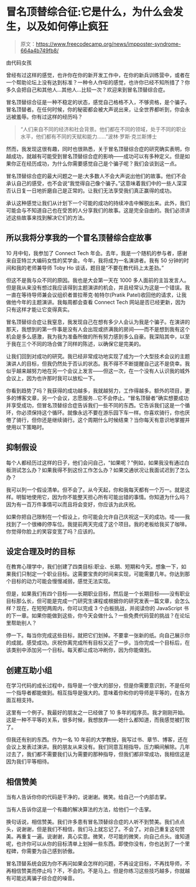 # 冒名顶替综合征:它是什么，为什么会发生，以及如何停止疯狂

> 原文：<https://www.freecodecamp.org/news/impposter-syndrome-664a4b749fb8/>

由代码女孩

曾经有过这样的感觉，也许你在你的新开发工作中，在你的新兵训练营中，或者在一个帮助论坛上没有达到标准？一种令人作呕的感觉，也许你已经不知所措了？你多久会把自己和其他人…其他人…比较一次？欢迎来到冒名顶替综合症。

冒名顶替综合征是一种不稳定的状态，感觉自己格格不入，不够资格，是个骗子。冒名顶替者。在任何时候，你的秘密都会被大声说出来，让全世界都听到，你会永远被羞辱。你有过这样的经历吗？

> “人们来自不同的经济和社会背景。他们都在不同的领域，处于不同的职业水平，他们都有不同的天赋和能力……”波林·罗斯·克兰斯博士

然而，我发现这很有趣，同时也很熟悉，关于冒名顶替综合症的研究确实表明，你越成功，就越有可能受到冒名顶替综合症的影响——成功可以有多种定义。但是如果你正在经历成功，为什么你需要感觉自己是个骗子呢？我们会谈到这一点。

冒名顶替综合症的最大问题之一是:大多数人不会大声说出他们的故事。他们不会承认自己的感受，也不会说“我觉得自己像个骗子。”这意味着我们中的一些人深深否认日复一日地折磨自己是正常的。让我们无法享受我们真正赢得的成功。

承认这种感觉让我们从计划下一个可能的成功的持续冲击中解脱出来。此外，我们可能会与不知道自己也在受苦的人分享我们的故事。这是完全自由的。我们必须讲述这些故事来找到解决它们的方法。

## **所以我将分享我的一个冒名顶替综合症故事**

10 月中旬，我参加了 Connect Tech 年会。去年，我是一个随机的参与者，感谢来自亚特兰大编码女性的奖学金。今年，我将成为一名演讲者。我有 50 分钟的时间和我的老师兼导师 Toby Ho 谈话，题目是“不要在教代码上太差劲。”

但这不是我与众不同的原因。我也是大会第一天在 1000 多人面前的主旨发言人。但是我从来没有想过我应该得到主题演讲的机会，并且经常认为这是一个错误。我一直在等待导师兼会议组织者普拉蒂克·帕特尔(Pratik Patel)收回他的请求，让我做他今年的主题演讲。我每周都会查看 Connect Tech 网站是否已经更新，因为只有这样才能让它变得真实。

冒名顶替综合症让我窒息，我发现自己在想有多少人会认为我是个骗子。在演讲的那天，我想到的第一件事是没有人会出现或挤满我的房间——而不是想到我有这个机会是多么感激，我为我为准备所做的所有努力感到多么自豪。我深陷其中，以至于我在三个不同的场合做了同样的陈述，以确保它是完美的。

让我们回到对成功的研究。我已经非常成功地实现了成为一个大型技术会议的主题演讲人的目标，但我仍然处于否认的状态。我不得不不断提醒自己这不是侥幸。我似乎越来越努力地在另一个会议上发言——但这一次，在一个没有人认识我的城外会议上，因为也许那时我可以放松一下。

你看到趋势了吗？我获得的成功越多，我就越努力，工作得越多。额外的项目，更多的博客文章，另一个会议，志愿服务…它不会停止。“冒名顶替者”确实想要成功并享受成功，但冒名顶替综合症告诉我们一些不同的东西。它告诉我们这是一个循环，你必须保持这个循环。就像永远不要在游乐园下车一样。你喜欢骑行，你也厌倦了骑行，但你还是继续骑行。这个周期什么时候结束？当你每天有意识地掌握并使用以下策略时。

## **抑制假设**

每个人都经历过这样的日子，他们会问自己，“如果呢？”例如，如果我没有通过白板测试怎么办？如果我得不到这份工作怎么办？如果交通状况让我面试迟到了怎么办？

我可以列一个假设清单。但不会了。从今天起，你和我每天都有一个万一。就是这样。明智地使用它，因为你不能整天担心所有可能出错的事情。你知道为什么吗？因为有一百万件事情可以而且将会变好，你应该为此庆祝。

如果你把自己限制在一个假设上，你可能会允许自己庆祝这一天的成功。哇——我找到了一个很棒的停车位。我提前两天完成了这个项目。我的老板给我买了咖啡。你觉得你脸上的笑容变宽了吗？应该的。

## **设定合理及时的目标**

在教育心理学中，我们创建了四类目标:职业、长期、短期和今天。想象一下，如果我们只制定一个职业目标。这需要宝贵的时间来实现，可能需要几年。你达到那个目标的动力可能会慢慢减弱，感觉无法实现。

但是，如果我们有四个目标——长期职业目标，然后是一个长期目标——没有职业目标那么长，但可能是完成一门研究生课程或根据你的研究发表一篇文章，会怎么样？现在，在短短两周内，你可以完成 3 个白板挑战，并阅读你的 JavaScript 书的下一章。如果你能做到这些，你今天会做什么？一些免费代码营的挑战？在论坛里帮助别人？

停一下。每当你完成这些目标，就把它们划掉。不要拿一张新的纸。向自己展示你的成就。感受成功。庆祝你离完成所有目标又近了一步。当你完成一个目标后，在该类别中添加另一个目标。每天都让成功冲刷你，因为你能做到。

## **创建互助小组**

在学习代码的成长过程中，指导是一个很大的部分，但是你需要意识到，不是任何一个指导者都能做到。相互指导是强大的。意味着你和你的导师是平等的，在各方面互相支持。

这里有一个例子。我最好的朋友之一已经做了 10 多年的程序员。我才刚刚开始。这是一种不平等的关系，很多时候，我想放弃——她什么都知道，而我感觉被打败了。

但我还有别的东西。作为一名 10 年前的大学教授，我写过书、章节、博客，还在会议上发表过演讲。我的朋友从来没有。我们同意互相指导。压力瞬间解除。几年过去了，我们都不需要我们认为需要的那种指导，但我们都非常成功，我相信这是因为我们平等相待。

## **相信赞美**

当有人告诉你你的代码是干净的，说谢谢。微笑。给自己一个内部击掌。

当有人告诉你这是一个有趣的解决算法的方法，给他们一个击掌。

换句话说，相信赞美。我们许多患有冒名顶替综合症的人听不到赞美。我们点点头，说谢谢，但是我们不相信，我们马上就忘记了。不会了。对自己重复这句赞美。再重复一遍。说谢谢，真心实意。微笑，尽可能的微笑，向自己点头。谁知道呢，也许你可以从你的目标清单上划掉一些东西。即使你没有，你也达到了一个里程碑，你需要为自己感到骄傲。

冒名顶替系统会因为你不再问如果会怎样的问题，不再设定目标，不再找导师，不再相信赞美而停止吗？不，不会的。不是马上。但是你练习这些技巧越多，你就越有可能远离骗子综合症的噪音。